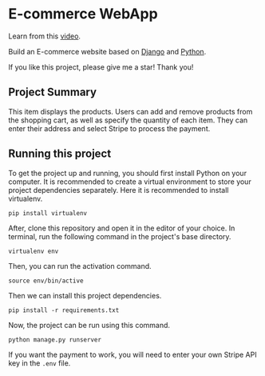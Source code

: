 # E-commerce WebApp

Learn from this [video](https://www.youtube.com/watch?v=YZvRrldjf1Y).  

Build an E-commerce website based on [Django](https://www.djangoproject.com/) and [Python](https://www.python.org/).

If you like this project, please give me a star! Thank you!  

## Project Summary

This item displays the products. Users can add and remove products from the shopping cart, as well as specify the quantity of each item. They can enter their address and select Stripe to process the payment.

## Running this project

To get the project up and running, you should first install Python on your computer. It is recommended to create a virtual environment to store your project dependencies separately. Here it is recommended to install virtualenv.

```
pip install virtualenv
```

After, clone this repository and open it in the editor of your choice. In terminal, run the following command in the project's base directory.

```
virtualenv env
```

Then, you can run the activation command.
```
source env/bin/active
```

Then we can install this project dependencies.
```
pip install -r requirements.txt
```

Now, the project can be run using this command. 
```
python manage.py runserver
```

If you want the payment to work, you will need to enter your own Stripe API key in the `.env` file.

